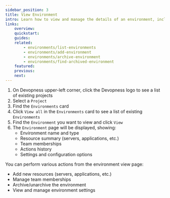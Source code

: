 ```yaml
---
sidebar_position: 3
title: View Environment
intro: Learn how to view and manage the details of an environment, including its resources, settings, and team memberships.
links:
    overview:
    quickstart:
    guides:
    related:
        - environments/list-environments
        - environments/add-environment
        - environments/archive-environment
        - environments/find-archived-environment
    featured:
    previous:
    next:
---
```


1. On Devopness upper-left corner, click the Devopness logo to see a list of existing projects
1. Select a `Project`
1. Find the `Environments` card
1. Click `View all` in the `Environments` card to see a list of existing `Environments`
1. Find the `Environment` you want to view and click `View`
1. The `Environment` page will be displayed, showing:
   - Environment name and type
   - Resource summary (servers, applications, etc.)
   - Team memberships
   - Actions history
   - Settings and configuration options

You can perform various actions from the environment view page:
- Add new resources (servers, applications, etc.)
- Manage team memberships
- Archive/unarchive the environment
- View and manage environment settings


